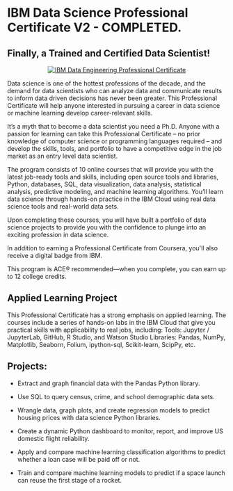 # IBM Data Science Professional Certificate V2 - COMPLETED. 
## Finally, a Trained and Certified Data Scientist!

<p style="text-align:center">
    <a href="https://www.coursera.org/verify/professional-cert/3F62TM7PSHP2" target="_blank">
    <img src="https://github.com/erwinpasia/IBM-Data-Science-Professional-Certificate-V2/blob/main/images/IDS_PC.png" alt="IBM Data Engineering Professional Certificate"  />
    </a>
</p>

Data science is one of the hottest professions of the decade, and the demand for data scientists who can analyze data and communicate results to inform data driven decisions has never been greater. This Professional Certificate will help anyone interested in pursuing a career in data science or machine learning develop career-relevant skills.

It’s a myth that to become a data scientist you need a Ph.D. Anyone with a passion for learning can take this Professional Certificate – no prior knowledge of computer science or programming languages required – and develop the skills, tools, and portfolio to have a competitive edge in the job market as an entry level data scientist.

The program consists of 10 online courses that will provide you with the latest job-ready tools and skills, including open source tools and libraries, Python, databases, SQL, data visualization, data analysis, statistical analysis, predictive modeling, and machine learning algorithms. You’ll learn data science through hands-on practice in the IBM Cloud using real data science tools and real-world data sets.

Upon completing these courses, you will have built a portfolio of data science projects to provide you with the confidence to plunge into an exciting profession in data science.

In addition to earning a Professional Certificate from Coursera, you'll also receive a digital badge from IBM.

This program is ACE® recommended—when you complete, you can earn up to 12 college credits.  

## Applied Learning Project
This Professional Certificate has a strong emphasis on applied learning. The courses include a series of hands-on labs in the IBM Cloud that give you practical skills with applicability to real jobs, including:
Tools: Jupyter / JupyterLab, GitHub, R Studio, and Watson Studio
Libraries: Pandas, NumPy, Matplotlib, Seaborn, Folium, ipython-sql, Scikit-learn, ScipPy, etc.

## Projects:

- Extract and graph financial data with the Pandas Python library.

- Use SQL to query census, crime, and school demographic data sets.

- Wrangle data, graph plots, and create regression models to predict housing prices with data science Python libraries.

- Create a dynamic Python dashboard to monitor, report, and improve US domestic flight reliability.

- Apply and compare machine learning classification algorithms to predict whether a loan case will be paid off or not.

- Train and compare machine learning models to predict if a space launch can reuse the first stage of a rocket.
